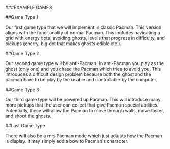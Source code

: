 ###EXAMPLE GAMES

##Game Type 1

Our first game type that we will implement is classic Pacman. This version aligns with the funcitonality of normal Pacman. This includes navigating a grid with energy dots, avoiding ghosts, levels that progress in difficulty, and pickups (cherry, big dot that makes ghosts edible etc.).

##Game Type 2

Our second game type will be anti-Pacman. In anti-Pacman you play as the ghost (only one) and you chase the Pacman which tries to avoid you. This introduces a difficult design problem because both the ghost and the pacman have to be play by the usable and controllable by the computer.

##Game Type 3

Our third game type will be powered up Pacman. This will introduce many more pickups that the user can collect that give Pacman special abilities. Potentially, these will allow the Pacman to move through walls, move faster, and shoot the ghosts.

##Last Game Type

There will also be a mrs Pacman mode which just adjusts how the Pacman is display. It may simply add a bow to Pacman's character.